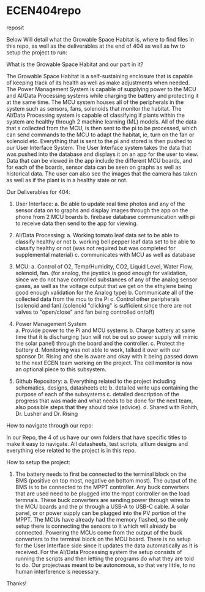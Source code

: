 # ECEN404repo
reposit

Below Will detail what the Growable Space Habitat is, where to find files in this repo, as well as the deliverables at the end of 404 as well as hw to setup the project to run:

What is the Growable Space Habitat and our part in it? 

The Growable Space Habitat is a self-sustaining enclosure that is capable of keeping track of its health as well as make adjustments when needed. The Power Management
System is capable of supplying power to the MCU and AI/Data Processing systems while charging the battery and protecting it at the same time. The MCU system houses all of
the peripherals in the system such as sensors, fans, solenoids that monitor the habitat. The AI/Data Processing system is capable of classifying if plants within the 
system are healthy through 2 machine learning (ML) models. All of the data that s collected from the MCU, is then sent to the pi to be processed, which can send commands
to the MCU to adapt the habitat, ie, turn on the fan or solenoid etc. Everything that is sent to the pi and stored is then pushed to our User Interface System. 
The User Interface system takes the data that was pushed into the database and displays it on an app for the user to view. Data that can be viewed in the app include 
the different MCU boards, and for each of the boards, sensor data can be seen on graphs as well as historical data. The user can also see the images that the camera has
taken as well as if the plant is in a healthy state or not. 


Our Deliverables for 404: 
1. User Interface:
    a. Be able to update real time photos and any of the sensor data on to graphs and display images through the app on the phone from 2 MCU boards
    b. firebase database communication with pi to receive data then send to the app for viewing.

2. AI/Data Processing:
     a. Working tomato leaf data set to be able to classify healthy or not
     b. working bell pepper leaf data set to be able to classify healthy or not (was not required but was completed for supplemental material)
     c. communicates with MCU as well as database

3. MCU:
     a. Control of O2, Temp/Humidity, CO2, Liquid Level, Water Flow, solenoid, fan. (for analog, the joystick is good enough for validation, since we do not have controlled substances of any of the analog sensor gases, as well as the voltage output that we get on the ethylene being good enough validation for the Analog type)
     b. Communicate all of the collected data from the mcu to the Pi
     c. Control other peripherals (solenoid and fan).(solenoid "clicking" is sufficient since there are not valves to "open/close" and fan being controlled on/off)

4. Power Management System  
     a. Provide power to the Pi and MCU systems
     b. Charge battery at same time that it is discharging (sun will not be out so power supply will mimic the solar panel) through the board and the controller.
     c. Protect the battery
     d. Monitoring was not able to work, talked it over with our sponsor Dr. Rising and she is aware and okay with it being passed down to the next ECEN team working on the project. The cell monitor is now an optional piece to this subsystem. 

5. Github Repository:
    a. Everything related to the project including schematics, designs, datasheets etc
    b. detailed write ups containing the purpose of each of the subsystems
    c. detailed description of the progress that was made and what needs to be done for the next team, also possible steps that they should take (advice).
   d. Shared with Rohith, Dr. Lusher and Dr. Rising


How to navigate through our repo: 

In our Repo, the 4 of us have our own folders that have specific titles to make it easy to navigate. 
All datasheets, test scripts, altium designs and everything else related to the project is in this repo.

How to setup the project: 
1. The battery needs to first be connected to the terminal block on the BMS (positive on top most, negative on bottom most). The output of the BMS is to be connected to the MPPT controller. Any buck converters that are used need to be plugged into the mppt controller on the load termnals. These buck converters are sending power through wires to the MCU boards and the pi through a USB-A to USB-C cable. A solar panel, or or power supply can be plugged into the PV portion of the MPPT. The MCUs have already had the memory flashed, so the only setup there is connecting the sensors to it which will already be connected. Powering the MCUs come from the output of the buck converters to the terminal block on the MCU board. There is no setup for the User Interface side since it updates the data automatically as it is received. For the AI/Data Processing system the setup consists of running the scripts and then letting the programs do what they are told to do. Our projectwas meant to be autonomous, so that very little, to no human interference is necessary. 

Thanks!


